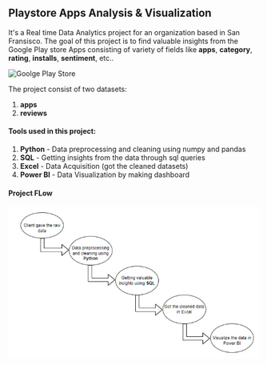 ## Playstore Apps Analysis & Visualization

It's a Real time Data Analytics project for an organization based in San Fransisco. The goal of this project is to find valuable insights
from the Google Play store Apps consisting of variety of fields like **apps**, **category**, **rating**, **installs**, **sentiment**, etc..

![Goolge Play Store](https://henrilechatnoir.com/wp-content/uploads/2019/12/google-play-store-788x443.jpg)

The project consist of two datasets:
1. **apps**
2. **reviews**

#### Tools used in this project:
1. **Python** - Data preprocessing and cleaning using numpy and pandas
2. **SQL** - Getting insights from the data through sql queries
3. **Excel** - Data Acquisition (got the cleaned datasets)
4. **Power BI** - Data Visualization by making dashboard

#### Project FLow
![Project_Flow](imgs/WorkFlow.png)

